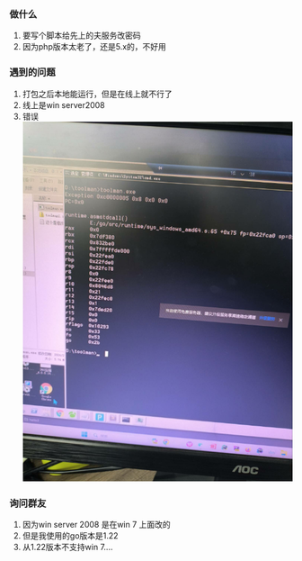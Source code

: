 ### 做什么
1. 要写个脚本给先上的夫服务改密码
2. 因为php版本太老了，还是5.x的，不好用

### 遇到的问题
1. 打包之后本地能运行，但是在线上就不行了
2. 线上是win server2008
3. 错误
![img.png](img.png)

### 询问群友
1. 因为win server 2008 是在win 7 上面改的
2. 但是我使用的go版本是1.22
3. 从1.22版本不支持win 7....
